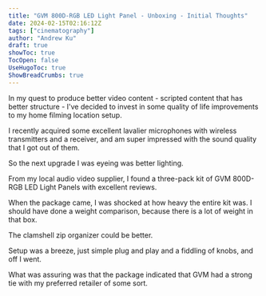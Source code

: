 ```yaml
---
title: "GVM 800D-RGB LED Light Panel - Unboxing - Initial Thoughts"
date: 2024-02-15T02:16:12Z
tags: ["cinematography"]
author: "Andrew Ku"
draft: true
showToc: true
TocOpen: false
UseHugoToc: true
ShowBreadCrumbs: true
---
```


In my quest to produce better video content - scripted content that has better structure - I've decided to invest in some quality of life improvements to my home filming location setup. 

I recently acquired some excellent lavalier microphones with wireless transmitters and a receiver, and am super impressed with the sound quality that I got out of them.

So the next upgrade I was eyeing was better lighting. 

From my local audio video supplier, I found a three-pack kit of GVM 800D-RGB LED Light Panels with excellent reviews. 

When the package came, I was shocked at how heavy the entire kit was. I should have done a weight comparison, because there is a lot of weight in that box. 

The clamshell zip organizer could be better. 

Setup was a breeze, just simple plug and play and a fiddling of knobs, and off I went. 

What was assuring was that the package indicated that GVM had a strong tie with my preferred retailer of some sort. 
